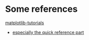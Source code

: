 # Some references 

[matplotlib-tutorials](https://github.com/rougier/matplotlib-tutorial#id10)
 - [especially the quick reference part](https://github.com/rougier/matplotlib-tutorial#quick-references)


